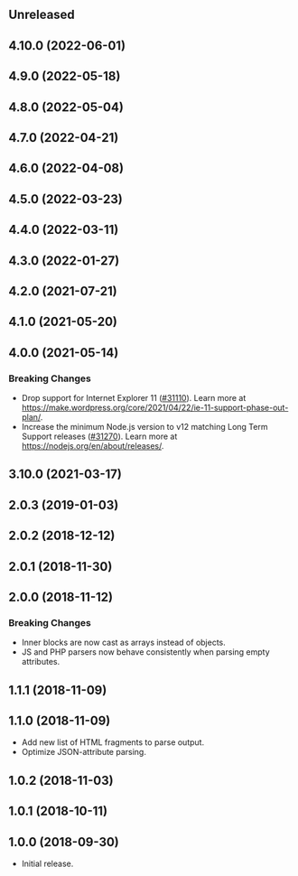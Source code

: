 <!-- Learn how to maintain this file at https://github.com/WordPress/gutenberg/tree/HEAD/packages#maintaining-changelogs. -->

## Unreleased

## 4.10.0 (2022-06-01)

## 4.9.0 (2022-05-18)

## 4.8.0 (2022-05-04)

## 4.7.0 (2022-04-21)

## 4.6.0 (2022-04-08)

## 4.5.0 (2022-03-23)

## 4.4.0 (2022-03-11)

## 4.3.0 (2022-01-27)

## 4.2.0 (2021-07-21)

## 4.1.0 (2021-05-20)

## 4.0.0 (2021-05-14)

### Breaking Changes

-   Drop support for Internet Explorer 11 ([#31110](https://github.com/WordPress/gutenberg/pull/31110)). Learn more at https://make.wordpress.org/core/2021/04/22/ie-11-support-phase-out-plan/.
-   Increase the minimum Node.js version to v12 matching Long Term Support releases ([#31270](https://github.com/WordPress/gutenberg/pull/31270)). Learn more at https://nodejs.org/en/about/releases/.

## 3.10.0 (2021-03-17)

## 2.0.3 (2019-01-03)

## 2.0.2 (2018-12-12)

## 2.0.1 (2018-11-30)

## 2.0.0 (2018-11-12)

### Breaking Changes

-   Inner blocks are now cast as arrays instead of objects.
-   JS and PHP parsers now behave consistently when parsing empty attributes.

## 1.1.1 (2018-11-09)

## 1.1.0 (2018-11-09)

-   Add new list of HTML fragments to parse output.
-   Optimize JSON-attribute parsing.

## 1.0.2 (2018-11-03)

## 1.0.1 (2018-10-11)

## 1.0.0 (2018-09-30)

-   Initial release.
